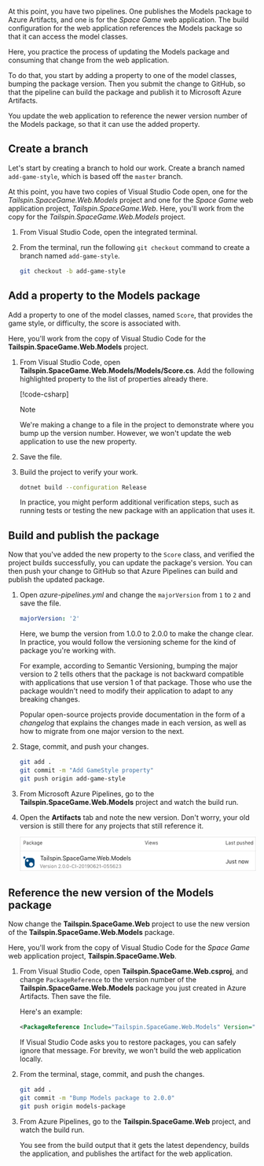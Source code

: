 At this point, you have two pipelines. One publishes the Models package to Azure Artifacts, and one is for the _Space Game_ web application. The build configuration for the web application references the Models package so that it can access the model classes.

Here, you practice the process of updating the Models package and consuming that change from the web application.

To do that, you start by adding a property to one of the model classes, bumping the package version. Then you submit the change to GitHub, so that the pipeline can build the package and publish it to Microsoft Azure Artifacts.

You update the web application to reference the newer version number of the Models package, so that it can use the added property.

## Create a branch

Let's start by creating a branch to hold our work. Create a branch named `add-game-style`, which is based off the `master` branch.

At this point, you have two copies of Visual Studio Code open, one for the *Tailspin.SpaceGame.Web.Models* project and one for the _Space Game_ web application project, *Tailspin.SpaceGame.Web*. Here, you'll work from the copy for the *Tailspin.SpaceGame.Web.Models* project.

1. From Visual Studio Code, open the integrated terminal.
1. From the terminal, run the following `git checkout` command to create a branch named `add-game-style`.

    ```bash
    git checkout -b add-game-style
    ```

## Add a property to the Models package

Add a property to one of the model classes, named `Score`, that provides the game style, or difficulty, the score is associated with.

Here, you'll work from the copy of Visual Studio Code for the **Tailspin.SpaceGame.Web.Models** project.

1. From Visual Studio Code, open **Tailspin.SpaceGame.Web.Models/Models/Score.cs**. Add the following highlighted property to the list of properties already there.

    [!code-csharp[](code/7-score-property.cs?highlight=23-25)]

    > [!NOTE]
    > We're making a change to a file in the project to demonstrate where you bump up the version number. However, we won't update the web application to use the new property.

1. Save the file.

1. Build the project to verify your work.

    ```bash
    dotnet build --configuration Release
    ```

    In practice, you might perform additional verification steps, such as running tests or testing the new package with an application that uses it.

## Build and publish the package

Now that you've added the new property to the `Score` class, and verified the project builds successfully, you can update the package's version. You can then push your change to GitHub so that Azure Pipelines can build and publish the updated package.

1. Open *azure-pipelines.yml* and change the `majorVersion` from `1` to `2` and save the file.

    ```yml
    majorVersion: '2'
    ```

    Here, we bump the version from 1.0.0 to 2.0.0 to make the change clear. In practice, you would follow the versioning scheme for the kind of package you're working with.

    For example, according to Semantic Versioning, bumping the major version to 2 tells others that the package is not backward compatible with applications that use version 1 of that package. Those who use the package wouldn't need to modify their application to adapt to any breaking changes.

    Popular open-source projects provide documentation in the form of a _changelog_ that explains the changes made in each version, as well as how to migrate from one major version to the next.

1. Stage, commit, and push your changes.

    ```bash
    git add .
    git commit -m "Add GameStyle property"
    git push origin add-game-style
    ```

1. From Microsoft Azure Pipelines, go to the **Tailspin.SpaceGame.Web.Models** project and watch the build run.

1. Open the **Artifacts** tab and note the new version. Don't worry, your old version is still there for any projects that still reference it.

    ![Screenshot of Azure Artifacts, showing version 2.0 of the package](../media/7-artifacts-package-ver2.png)

## Reference the new version of the Models package

Now change the **Tailspin.SpaceGame.Web** project to use the new version of the **Tailspin.SpaceGame.Web.Models** package.

Here, you'll work from the copy of Visual Studio Code for the _Space Game_ web application project, **Tailspin.SpaceGame.Web**.

1. From Visual Studio Code, open **Tailspin.SpaceGame.Web.csproj**, and change `PackageReference` to the version number of the **Tailspin.SpaceGame.Web.Models** package you just created in Azure Artifacts. Then save the file.

    Here's an example:

    ```xml
    <PackageReference Include="Tailspin.SpaceGame.Web.Models" Version="2.0.0-CI-20190621-055623" />
    ```

    If Visual Studio Code asks you to restore packages, you can safely ignore that message. For brevity, we won't build the web application locally.

1. From the terminal, stage, commit, and push the changes.

    ```bash
    git add .
    git commit -m "Bump Models package to 2.0.0"
    git push origin models-package
    ```

1. From Azure Pipelines, go to the **Tailspin.SpaceGame.Web** project, and watch the build run.

    You see from the build output that it gets the latest dependency, builds the application, and publishes the artifact for the web application.
